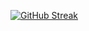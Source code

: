 [![GitHub Streak](https://streak-stats.demolab.com?user=itaru-tok&theme=dark)](https://git.io/streak-stats)

<!-- <p align="left"> 
  <img alt="Top Langs" height="150px" src="https://github-readme-stats.vercel.app/api/top-langs/?username=itaru-tok&layout=compact&show_icons=true&theme=onedark" />
  <img alt="GitHub Stats" height="150px" src="https://github-readme-stats.vercel.app/api?username=itaru-tok&theme=onedark&show_icons=true" />
</p>

現職のGithubアカウント：https://github.com/cuon-tokuda

[![trophy](https://github-profile-trophy.vercel.app/?username=itaru-tok&theme=onedark&column=9)](https://github.com/ryo-ma/github-profile-trophy)
